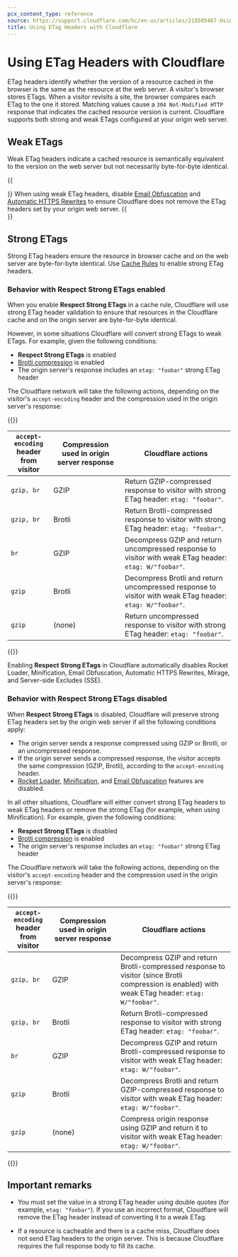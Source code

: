 ```yaml
---
pcx_content_type: reference
source: https://support.cloudflare.com/hc/en-us/articles/218505467-Using-ETag-Headers-with-Cloudflare
title: Using ETag Headers with Cloudflare
---
```


# Using ETag Headers with Cloudflare

ETag headers identify whether the version of a resource cached in the browser is the same as the resource at the web server. A visitor's browser stores ETags. When a visitor revisits a site, the browser compares each ETag to the one it stored. Matching values cause a `304 Not-Modified HTTP` response that indicates the cached resource version is current. Cloudflare supports both strong and weak ETags configured at your origin web server.

## Weak ETags

Weak ETag headers indicate a cached resource is semantically equivalent to the version on the web server but not necessarily byte-for-byte identical.

{{<Aside type="note">}}
When using weak ETag headers, disable [Email Obfuscation](/waf/tools/scrape-shield/email-address-obfuscation/) and [Automatic HTTPS Rewrites](/ssl/edge-certificates/additional-options/automatic-https-rewrites/) to ensure Cloudflare does not remove the ETag headers set by your origin web server.
{{</Aside>}}

## Strong ETags

Strong ETag headers ensure the resource in browser cache and on the web server are byte-for-byte identical. Use [Cache Rules](/cache/how-to/cache-rules/) to enable strong ETag headers.

### Behavior with Respect Strong ETags enabled

When you enable **Respect Strong ETags** in a cache rule, Cloudflare will use strong ETag header validation to ensure that resources in the Cloudflare cache and on the origin server are byte-for-byte identical.

However, in some situations Cloudflare will convert strong ETags to weak ETags. For example, given the following conditions:

- **Respect Strong ETags** is enabled
- [Brotli compression](/speed/optimization/content/brotli/) is enabled
- The origin server's response includes an `etag: "foobar"` strong ETag header

The Cloudflare network will take the following actions, depending on the visitor's `accept-encoding` header and the compression used in the origin server's response:

{{<table-wrap>}}

`accept-encoding`<br>header from visitor | Compression used in origin server response | Cloudflare actions
-----------|--------|--------
`gzip, br` | GZIP   | Return GZIP-compressed response to visitor with strong ETag header: `etag: "foobar"`.
`gzip, br` | Brotli | Return Brotli-compressed response to visitor with strong ETag header: `etag: "foobar"`.
`br`       | GZIP   | Decompress GZIP and return uncompressed response to visitor with weak ETag header: `etag: W/"foobar"`.
`gzip`     | Brotli | Decompress Brotli and return uncompressed response to visitor with weak ETag header: `etag: W/"foobar"`.
`gzip`     | (none) | Return uncompressed response to visitor with strong ETag header: `etag: "foobar"`.

{{</table-wrap>}}

Enabling **Respect Strong ETags** in Cloudflare automatically disables Rocket Loader, Minification, Email Obfuscation, Automatic HTTPS Rewrites, Mirage, and Server-side Excludes (SSE).

### Behavior with Respect Strong ETags disabled

When **Respect Strong ETags** is disabled, Cloudflare will preserve strong ETag headers set by the origin web server if all the following conditions apply:

- The origin server sends a response compressed using GZIP or Brotli, or an uncompressed response.
- If the origin server sends a compressed response, the visitor accepts the same compression (GZIP, Brotli), according to the `accept-encoding` header.
- [Rocket Loader](/speed/optimization/content/rocket-loader/), [Minification](/speed/optimization/content/auto-minify/), and [Email Obfuscation](/waf/tools/scrape-shield/email-address-obfuscation/) features are disabled.

In all other situations, Cloudflare will either convert strong ETag headers to weak ETag headers or remove the strong ETag (for example, when using Minification). For example, given the following conditions:

- **Respect Strong ETags** is disabled
- [Brotli compression](/speed/optimization/content/brotli/) is enabled
- The origin server's response includes an `etag: "foobar"` strong ETag header

The Cloudflare network will take the following actions, depending on the visitor's `accept-encoding` header and the compression used in the origin server's response:

{{<table-wrap>}}

`accept-encoding`<br>header from visitor | Compression used in origin server response | Cloudflare actions
-----------|--------|--------
`gzip, br` | GZIP   | Decompress GZIP and return Brotli-compressed response to visitor (since Brotli compression is enabled) with weak ETag header: `etag: W/"foobar"`.
`gzip, br` | Brotli | Return Brotli-compressed response to visitor with strong ETag header: `etag: "foobar"`.
`br`       | GZIP   | Decompress GZIP and return Brotli-compressed response to visitor with weak ETag header: `etag: W/"foobar"`.
`gzip`     | Brotli | Decompress Brotli and return GZIP-compressed response to visitor with weak ETag header: `etag: W/"foobar"`.
`gzip`     | (none) | Compress origin response using GZIP and return it to visitor with weak ETag header: `etag: W/"foobar"`.

{{</table-wrap>}}

## Important remarks

* You must set the value in a strong ETag header using double quotes (for example, `etag: "foobar"`). If you use an incorrect format, Cloudflare will remove the ETag header instead of converting it to a weak ETag. 

* If a resource is cacheable and there is a cache miss, Cloudflare does not send ETag headers to the origin server. This is because Cloudflare requires the full response body to fill its cache.
